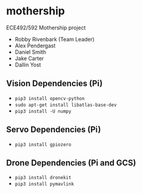 # mothership
ECE492/592 Mothership project
- Robby Rivenbark (Team Leader)
- Alex Pendergast
- Daniel Smith
- Jake Carter
- Dallin Yost


## Vision Dependencies (Pi)
- `pip3 install opencv-python`
- `sudo apt-get install libatlas-base-dev`
- `pip3 install -U numpy`

## Servo Dependencies (Pi)
- `pip3 install gpiozero`

## Drone Dependencies (Pi and GCS)
- `pip3 install dronekit`
- `pip3 install pymavlink`